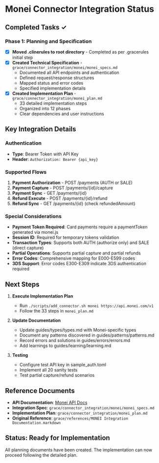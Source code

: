 # Monei Connector Integration Status

## Completed Tasks ✓

### Phase 1: Planning and Specification
- [x] **Moved .clinerules to root directory** - Completed as per .gracerules initial step
- [x] **Created Technical Specification** - `grace/connector_integration/monei/monei_specs.md`
  - Documented all API endpoints and authentication
  - Defined request/response structures
  - Mapped status and error codes
  - Specified implementation details
- [x] **Created Implementation Plan** - `grace/connector_integration/monei_plan.md`
  - 33 detailed implementation steps
  - Organized into 12 phases
  - Clear dependencies and user instructions

## Key Integration Details

### Authentication
- **Type**: Bearer Token with API Key
- **Header**: `Authorization: Bearer {api_key}`

### Supported Flows
1. **Payment Authorization** - POST /payments (AUTH or SALE)
2. **Payment Capture** - POST /payments/{id}/capture
3. **Payment Sync** - GET /payments/{id}
4. **Refund Execute** - POST /payments/{id}/refund
5. **Refund Sync** - GET /payments/{id} (check refundedAmount)

### Special Considerations
- **Payment Token Required**: Card payments require a paymentToken generated via monei.js
- **Session ID**: Required for temporary tokens validation
- **Transaction Types**: Supports both AUTH (authorize only) and SALE (direct capture)
- **Partial Operations**: Supports partial capture and partial refunds
- **Error Codes**: Comprehensive mapping for E000-E599 codes
- **3DS Support**: Error codes E300-E309 indicate 3DS authentication required

## Next Steps

1. **Execute Implementation Plan**
   - Run `./scripts/add_connector.sh monei https://api.monei.com/v1`
   - Follow the 33 steps in `monei_plan.md`

2. **Update Documentation**
   - Update guides/types/types.md with Monei-specific types
   - Document any patterns discovered in guides/patterns/patterns.md
   - Record errors and solutions in guides/errors/errors.md
   - Add learnings to guides/learning/learning.md

3. **Testing**
   - Configure test API key in sample_auth.toml
   - Implement all 20 sanity tests
   - Test partial capture/refund scenarios

## Reference Documents
- **API Documentation**: [Monei API Docs](https://docs.monei.com/)
- **Integration Spec**: `grace/connector_integration/monei/monei_specs.md`
- **Implementation Plan**: `grace/connector_integration/monei_plan.md`
- **Original Reference**: `grace/references/MONEI Integration Documentation.markdown`

## Status: Ready for Implementation
All planning documents have been created. The implementation can now proceed following the detailed plan.
